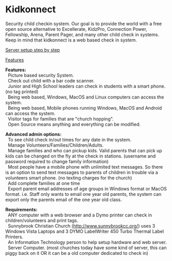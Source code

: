 Kidkonnect
==========

Security child checkin system. Our goal is to provide the world with a free open source alternative to Excellerate, KidzPro, Connection Power, Fellowship, Arena, Parent Pager, and many other child check in systems. Keep in mind that kidkonnect is a web based check in system.


[Server setup step by step](ServerSetup)

[Features](Features)

<b>Features:</b><br>
  &nbsp;&nbsp;Picture based security System.<br>
  &nbsp;&nbsp;Check out child with a bar code scanner.<br>
  &nbsp;&nbsp;Junior and High School leaders can check in students with a smart phone. (no tag printed)<br>
  &nbsp;&nbsp;Being web based, Windows, MacOS and Linux computers can access the system.<br>
  &nbsp;&nbsp;Being web based, Mobile phones running Windows, MacOS and Android can access the system.<br>
  &nbsp;&nbsp;Visitor tags for families that are "church hopping".<br>
  &nbsp;&nbsp;Open Source means anything and everything can be modified.<br>

<b>Advanced admin options:</b><br>
  &nbsp;&nbsp;To see child check in/out times for any date in the system.<br>
  &nbsp;&nbsp;Manage Volunteers/Families/Children/Adults.<br>
  &nbsp;&nbsp;Manage families and who can pickup kids. Valid parents that can pick up kids can be changed on the fly at the check in stations. (username and password required to change family information)<br>
  &nbsp;&nbsp;Most people have a mobile phone with unlimited text messages. So there is an option to send text messages to parents of children in trouble via a volunteers smart phone. (no texting charges for the church)<br>
  &nbsp;&nbsp;Add complete families at one time<br>
  &nbsp;&nbsp;Export parent email addresses of age groups in Windows format or MacOS format. i.e. Staff only wants to email one year old parents, the system can export only the parents email of the one year old class.<br>

<b>Requirements:</b><br>
  &nbsp;&nbsp;ANY computer with a web browser and a Dymo printer can check in children/volunteers and print tags.<br>
  &nbsp;&nbsp;Sunnybrook Christian Church (http://www.sunnybrookcc.org/) uses 3 Windows Vista Laptops and 3 DYMO LabelWriter 450 Turbo Thermal Label Printers.<br>
  &nbsp;&nbsp;An Information Technology person to help setup hardware and web server.<br>
  &nbsp;&nbsp;Server Computer. (most churches today have some kind of server, this can piggy back on it OR it can be a old computer dedicated to check in)<br>
